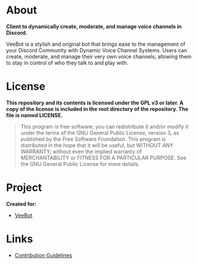 # About

**Client to dynamically create, moderate, and manage voice channels in Discord.**

VeeBot is a stylish and original bot that brings ease to the management of your Discord Community with Dynamic Voice Channel Systems.
Users can create, moderate, and manage their very own voice channels; allowing them to stay in control of who they talk to and play with.

# License

**This repository and its contents is licensed under the GPL v3 or later. A copy of the license is included in the root directory of the repository. The file is named LICENSE.**

> This program is free software; you can redistribute it and/or modify it under the terms of the GNU General Public License, version 3, as published by the Free Software Foundation. This program is distributed in the hope that it will be useful, but WITHOUT ANY WARRANTY; without even the implied warranty of MERCHANTABILITY or FITNESS FOR A PARTICULAR PURPOSE. See the GNU General Public License for more details.

# Project

**Created for:**

-   [VeeBot](https://veebot.app)

# Links

-   [Contribution Guidelines](/CONTRIBUTING.md)
